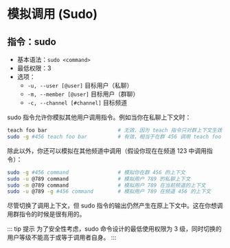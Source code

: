 # 模拟调用 (Sudo)

## 指令：sudo

- 基本语法：`sudo <command>`
- 最低权限：3
- 选项：
  - `-u, --user [@user]` 目标用户（私聊）
  - `-m, --member [@user]` 目标用户（群聊）
  - `-c, --channel [#channel]` 目标频道

sudo 指令允许你模拟其他用户调用指令。例如当你在私聊上下文时：

```sh
teach foo bar                       # 无效，因为 teach 指令只对群上下文生效
sudo -g #456 teach foo bar          # 有效，相当于在群 456 调用 teach foo bar
```

除此以外，你还可以模拟在其他频道中调用（假设你现在在频道 123 中调用指令）：

```sh
sudo -g #456 command                # 模拟你在群 456 的上下文
sudo -u @789 command                # 模拟用户 789 的私聊上下文
sudo -m @789 command                # 模拟用户 789 在当前频道的上下文
sudo -u @789 -g #456 command        # 模拟用户 789 在频道 456 的上下文
```

尽管切换了调用上下文，但 sudo 指令的输出仍然产生在原上下文中。这在你想调用群指令的时候是很有用的。

::: tip 提示
为了安全性考虑，sudo 命令设计的最低使用权限为 3 级，同时切换的用户等级不能高于或等于调用者自身。
:::
